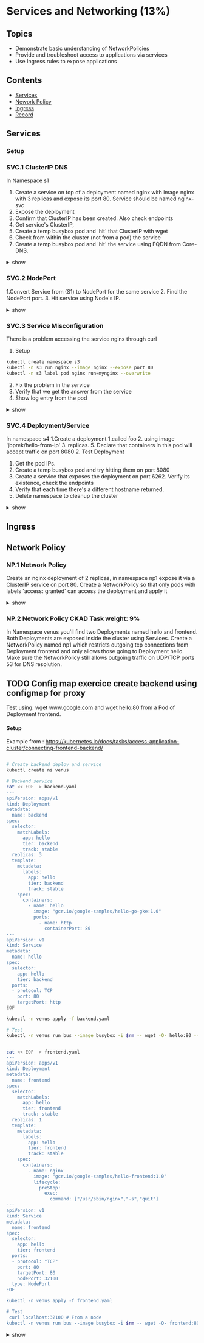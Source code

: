 # Services and Networking (13%)

## Topics
- Demonstrate basic understanding of NetworkPolicies
- Provide and troubleshoot access to applications via services
- Use Ingress rules to expose applications

## Contents 

- [Services](#svc)
- [Nework Policy](#netpol)
- [Ingress](#ingress)
- [Record](#record)

## <a name="svc">Services</a>
### Setup

### SVC.1 ClusterIP DNS
In Namespace s1

1. Create a service on top of a deployment named nginx with image nginx with 3 replicas and expose its port 80. Service should be named nginx-svc
2. Expose the deployment
3. Confirm that ClusterIP has been created. Also check endpoints
4. Get service's ClusterIP,
5. Create a temp busybox pod and 'hit' that ClusterIP with wget
6. Check from within the cluster (not from a pod) the service
7. Create a temp busybox pod and 'hit' the service using FQDN from Core-DNS.

<details><summary>show</summary>
<p>

```bash
#1 
kubectl -n s1 create deployment nginx --image nginx --replicas 3
# check deployment replica sets
kubectl get all -n s1
# Expose dep as a service
kubectl -n s1  expose deployment.apps/nginx --port 80 --name nginx-svc

#2
# Displays the full details including endpoints
kubectl -n s1  describe  svc nginx-svc
OR
# Display the details without endpoints
kubectl get svc nginx-svc # services
# get endpoint details
kubectl get ep # endpoints

#3
kubectl -n s1  get svc nginx # get the IP (something like 10.108.93.130)
kubectl -n s1  run busybox --rm --image=busybox -it --restart=Never -- sh
wget -O- IP:80
exit
#OR
CLUSTER-IP=$(kubectl -n s1 get svc nginx --template={{.spec.clusterIP}}) # get the IP (something like 10.108.93.130)

#5
kubectl run busybox --image=busybox -i -- wget -O- CLUSTER-IP --timeout 2
# Tip: --timeout is optional, but it helps to get answer more quickly when connection fails (in seconds vs minutes)

#6
# From within a terminal inside the cluster i.e minikube ssh
curl IP

#7
kubectl run bus1 $rm --image busybox -i -- wget -O- nginx-svc.s1.svc.cluster.local
```

</p>
</details>



### SVC.2 NodePort
1.Convert Service from (S1) to NodePort for the same service
2. Find the NodePort port. 
3. Hit service using Node's IP. 

<details><summary>show</summary>
<p>

```bash
#1
kubectl -n s1 edit svc nginx
```

```yaml
apiVersion: v1
kind: Service
metadata:
  creationTimestamp: 2018-06-25T07:55:16Z
  name: nginx
  namespace: default
  resourceVersion: "93442"
  selfLink: /api/v1/namespaces/default/services/nginx
  uid: 191e3dac-784d-11e8-86b1-00155d9f663c
spec:
  clusterIP: 10.97.242.220
  ports:
  - port: 80
    protocol: TCP
    targetPort: 80
    # NOTE you can specify the port below
    nodePort: 32100
  selector:
    run: nginx
  sessionAffinity: None
  type: NodePort # change Cluster IP to nodeport
status:
  loadBalancer: {}
```

In vi write and exit :x

or

```bash
kubectl -n s1 patch svc nginx -p '{"spec":{"type":"NodePort"}}' 
```

```bash
# 2
kubectl -n s1 get svc nginx
OR
kubectl -n s1 describe svc nginx
```


```bash
wget -O- NODE_IP:31931 # if you're using Kubernetes with Docker for Windows/Mac, try 127.0.0.1
#if you're using minikube, try minikube ip, then get the node ip such as 192.168.99.117
# from inside microK8s
curl localhost:32100
# from outside the cluster
curl ubu1.vm:32100
```

```bash
kubectl delete svc nginx # Deletes the service
kubectl delete deploy nginx # Deletes the pod
```
</p>
</details>


### SVC.3  Service Misconfiguration
There is a problem accessing the service nginx through curl
1. Setup
````bash
kubectl create namespace s3
kubectl -n s3 run nginx --image nginx --expose port 80
kubectl -n s3 label pod nginx run=mynginx --overwrite
````

2. Fix the problem in the service
3. Verify that we get the answer from the service
4. Show log entry from the pod
<details><summary>show</summary>
<p>

```bash
#2
kubectl get all -n s3
# We can see the cluster IP of the service that is not accessible through
curl CLUSTER-IP
# We can check the response of the pod from a 
kubectl run alpine --image nginx:alpine -- sh -c "sleep 7200"
kubectl exec alpine -it -- sh
# From the shell run curl POD-IP , shoud respond OK

# Endpoint check reveals no endpoint
kubectl -n s3 ep
# check labels of the pod
kubectl -n s3 get pods --show-labels
# check service selector
kubectl -n s3 describe svc nginx
# There is a mismatch in the selector of the service and the pod's label
kubectl -n s3 edit svc nginx

#3 
curl CLUSTER-IP
#4 
kubectl-n s3 logs pod POD-NAME 
```
</p>
</details>


### SVC.4 Deployment/Service 
In namespace s4
1.Create a deployment 
    1.called foo 
    2. using image 'jbprek/hello-from-ip'
    3. replicas. 
    5. Declare that containers in this pod will accept traffic on port 8080 
2. Test Deployment
   1. Get the pod IPs.
   2. Create a temp busybox pod and try hitting them on port 8080
3. Create a service that exposes the deployment on port 6262. Verify its existence, check the endpoints
4. Verify that each time there's a different hostname returned. 
5. Delete namespace to cleanup the cluster
 

<details><summary>show</summary>
<p>

```bash
# 1
kubectl create ns s4
kubectl -n s4 create deploy foo --image=jbprek/hello-from-ip --port=8080 --replicas=3

# 2
kubectl get pods -l app=foo -o wide # 'wide' will show pod IPs
kubectl run bus2 -n s4 --image busybox $rm -i -- wget -O- http://POD_IP:8080/hello

```

```bash
# 3
kubectl -n s4  expose deploy foo --port=6262 --target-port=8080
kubectl -n s4  get service foo # you will see ClusterIP as well as port 6262
kubectl -n s4 get ep foo # you will see the IPs of the three replica nodes, listening on port 8080
```

```bash
# 4 
kubectl delete ns s4
```
</p>
</details>

## <a name="ingress">Ingress</a>

## <a name="netpol">Network Policy</a>
### NP.1 Network Policy
Create an nginx deployment of 2 replicas, in namespace np1 expose it via a ClusterIP service on port 80. Create a NetworkPolicy so that only pods with labels 'access: granted' can access the deployment and apply it

<details><summary>show</summary>
<p>

```bash
kubectl -n np1 create deployment nginx --image=nginx --replicas=2
kubectl expose deployment nginx --port=80

kubectl -n np1 describe svc nginx # see the 'app=nginx' selector for the pods
# or
kubectl -n np1 get svc nginx -o yaml

vi policy.yaml
```

```YAML
kind: NetworkPolicy
apiVersion: networking.k8s.io/v1
metadata:
  name: access-nginx # pick a name
  namespace: np1
spec:
  podSelector:
    matchLabels:
      app: nginx # selector for the pods
  ingress: # allow ingress traffic
  - from:
    - podSelector: # from pods
        matchLabels: # with this label
          access: granted
```

```bash
# Create the NetworkPolicy
kubectl create -f policy.yaml

# Check if the Network Policy has been created correctly
# make sure that your cluster's network provider supports Network Policy (https://kubernetes.io/docs/tasks/administer-cluster/declare-network-policy/#before-you-begin)
kubectl run busybox --image=busybox --rm -it --restart=Never -- wget -O- http://nginx:80 --timeout 2                          # This should not work. --timeout is optional here. But it helps to get answer more quickly (in seconds vs minutes)
kubectl run busybox --image=busybox --rm -it --restart=Never --labels=access=granted -- wget -O- http://nginx:80 --timeout 2  # This should be fine
```

</p>
</details>


### NP.2 Network Policy CKAD Task weight: 9%

In Namespace venus you'll find two Deployments named hello and frontend. Both Deployments are exposed inside the cluster using Services. 
Create a NetworkPolicy named np1 which restricts outgoing tcp connections from Deployment frontend and only allows those going to Deployment hello.
Make sure the NetworkPolicy still allows outgoing traffic on UDP/TCP ports 53 for DNS resolution.

## TODO Config map exercice create backend using configmap for proxy
Test using: wget www.google.com and wget hello:80 from a Pod of Deployment frontend.


#### Setup

Example from : https://kubernetes.io/docs/tasks/access-application-cluster/connecting-frontend-backend/


````bash

# Create backend deploy and service
kubectl create ns venus

````
````bash
# Backend service
cat << EOF  > backend.yaml
---
apiVersion: apps/v1
kind: Deployment
metadata:
  name: backend
spec:
  selector:
    matchLabels:
      app: hello
      tier: backend
      track: stable
  replicas: 3
  template:
    metadata:
      labels:
        app: hello
        tier: backend
        track: stable
    spec:
      containers:
        - name: hello
          image: "gcr.io/google-samples/hello-go-gke:1.0"
          ports:
            - name: http
              containerPort: 80
---
apiVersion: v1
kind: Service
metadata:
  name: hello
spec:
  selector:
    app: hello
    tier: backend
  ports:
  - protocol: TCP
    port: 80
    targetPort: http              
EOF

kubectl -n venus apply -f backend.yaml

# Test
kubectl -n venus run bus --image busybox -i $rm -- wget -O- hello:80 --timeout=2

````

`````bash

cat << EOF  > frontend.yaml   
---
apiVersion: apps/v1
kind: Deployment
metadata:
  name: frontend
spec:
  selector:
    matchLabels:
      app: hello
      tier: frontend
      track: stable
  replicas: 1
  template:
    metadata:
      labels:
        app: hello
        tier: frontend
        track: stable
    spec:
      containers:
        - name: nginx
          image: "gcr.io/google-samples/hello-frontend:1.0"
          lifecycle:
            preStop:
              exec:
                command: ["/usr/sbin/nginx","-s","quit"]  
---
apiVersion: v1
kind: Service
metadata:
  name: frontend
spec:
  selector:
    app: hello
    tier: frontend
  ports:
  - protocol: "TCP"
    port: 80
    targetPort: 80
    nodePort: 32100
  type: NodePort 
EOF         

kubectl -n venus apply -f frontend.yaml

# Test
 curl localhost:32100 # From a node
kubectl -n venus run bus --image busybox -i $rm -- wget -O- frontend:80 --timeout=2
`````


<details><summary>show</summary>
<p>

````bash
cat << EOF > np1.yaml
apiVersion: networking.k8s.io/v1
kind: NetworkPolicy
metadata:
  name: np1
  namespace: venus
spec:
  podSelector:
    matchLabels:
      tier: frontend
  policyTypes:
    - Egress
  egress:
    - to:
        - podSelector:
            matchLabels:
              tier: backend
      ports:
        - protocol: TCP
          port: 53
        - protocol: UDP
          port: 53
EOF

kubectl apply -f np1.yaml
````


</p>
</details>

